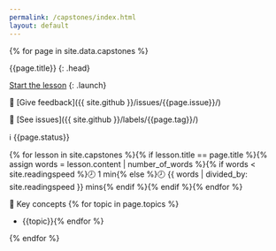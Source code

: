 ```yaml
---
permalink: /capstones/index.html
layout: default
---
```


{% for page in site.data.capstones %}
<div class="capstone card" markdown="1">
{{page.title}}
{: .head}

[Start the lesson](/capstones/{{page.url}}/)
{: .launch}

📢 [Give feedback]({{ site.github }}/issues/{{page.issue}}/)

🚩 [See issues]({{ site.github }}/labels/{{page.tag}}/)

ℹ️ {{page.status}}

{% for lesson in site.capstones %}{% if lesson.title == page.title %}{% assign words = lesson.content | number_of_words %}{% if words < site.readingspeed %}🕗 1 min{% else %}🕗 {{ words | divided_by: site.readingspeed }} mins{% endif %}{% endif %}{% endfor %}

📖 Key concepts
{% for topic in page.topics %}
- {{topic}}{% endfor %}
</div>
{% endfor %}
